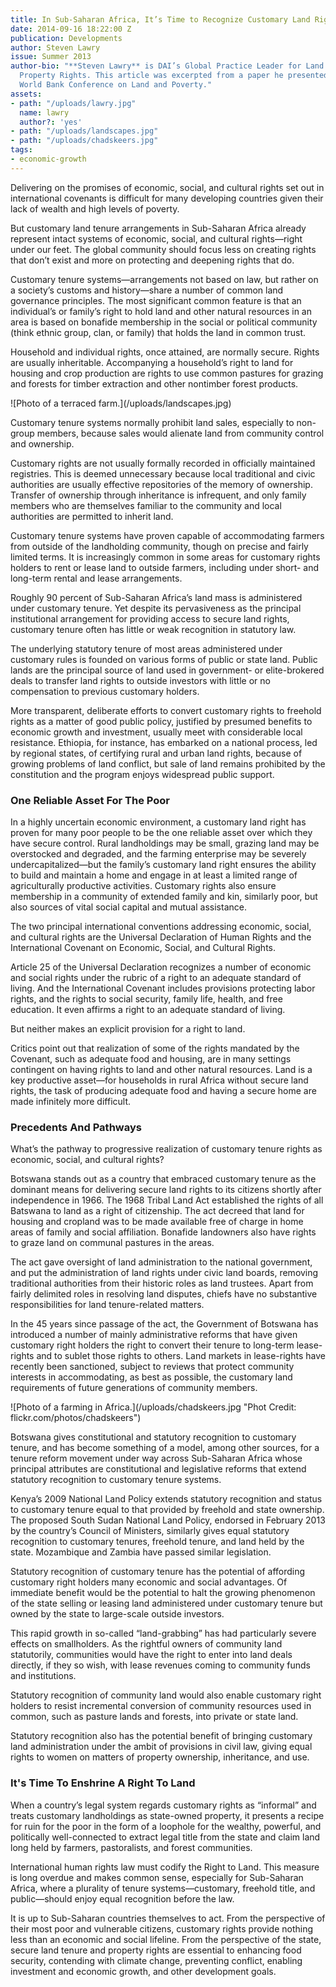 ```yaml
---
title: In Sub-Saharan Africa, It’s Time to Recognize Customary Land Rights
date: 2014-09-16 18:22:00 Z
publication: Developments
author: Steven Lawry
issue: Summer 2013
author-bio: "**Steven Lawry** is DAI’s Global Practice Leader for Land Tenure and
  Property Rights. This article was excerpted from a paper he presented at the 2013
  World Bank Conference on Land and Poverty."
assets:
- path: "/uploads/lawry.jpg"
  name: lawry
  author?: 'yes'
- path: "/uploads/landscapes.jpg"
- path: "/uploads/chadskeers.jpg"
tags:
- economic-growth
---
```


<p>Delivering on the promises of economic, social, and cultural rights set out in international covenants is difficult for many developing countries given their lack of wealth and high levels of poverty.</p>



<p>But customary land tenure arrangements in Sub-Saharan Africa already represent intact systems of economic, social, and cultural rights—right under our feet. The global community should focus less on creating rights that don’t exist and more on protecting and deepening rights that do.</p>
<p>Customary tenure systems—arrangements not based on law, but rather on a society’s customs and history—share a number of common land governance principles. The most significant common feature is that an individual’s or family’s right to hold land and other natural resources in an area is based on bonafide membership in the social or political community (think ethnic group, clan, or family) that holds the land in common trust.  </p>
<p>Household and individual rights, once attained, are normally secure.  Rights are usually inheritable. Accompanying a household’s right to land for housing and crop production are rights to use common pastures for grazing and forests for timber extraction and other nontimber forest products. </p>
![Photo of a terraced farm.](/uploads/landscapes.jpg) 
<p>Customary tenure systems normally prohibit land sales, especially to non-group members, because sales would alienate land from community control and ownership. </p>
<p>Customary rights are not usually formally recorded in officially maintained registries. This is deemed unnecessary because local traditional and civic authorities are usually effective repositories of the memory of ownership. Transfer of ownership through inheritance is infrequent, and only family members who are themselves familiar to the community and local authorities are permitted to inherit land.  </p>
<p>Customary tenure systems have proven capable of accommodating farmers from outside of the landholding community, though on precise and fairly limited terms. It is increasingly common in some areas for customary rights holders to rent or lease land to outside farmers, including under short- and long-term rental and lease arrangements. </p>
<p>Roughly 90 percent of Sub-Saharan Africa’s land mass is administered under customary tenure. Yet despite its pervasiveness as the principal institutional arrangement for providing access to secure land rights, customary tenure often has little or weak recognition in statutory law. </p>
<p>The underlying statutory tenure of most areas administered under customary rules is founded on various forms of public or state land.  Public lands are the principal source of land used in government- or elite-brokered deals to transfer land rights to outside investors with little or no compensation to previous customary holders.</p>
<p>More transparent, deliberate efforts to convert customary rights to freehold rights as a matter of good public policy, justified by presumed benefits to economic growth and investment, usually meet with considerable local resistance. Ethiopia, for instance, has embarked on a national process, led by regional states, of certifying rural and urban land rights, because of growing problems of land conflict, but sale of land remains prohibited by the constitution and the program enjoys widespread public support.</p>
<h3>One Reliable Asset For The Poor</h3>
<p>In a highly uncertain economic environment, a customary land right has proven for many poor people to be the one reliable asset over which they have secure control. Rural landholdings may be small, grazing land may be overstocked and degraded, and the farming enterprise may be severely undercapitalized—but the family’s customary land right ensures the ability to build and maintain a home and engage in at least a limited range of agriculturally productive activities. Customary rights also ensure membership in a community of extended family and kin, similarly poor, but also sources of vital social capital and mutual assistance.</p>
<p>The two principal international conventions addressing economic, social, and cultural rights are the Universal Declaration of Human Rights and the International Covenant on Economic, Social, and Cultural Rights.</p>
<p>Article 25 of the Universal Declaration recognizes a number of economic and social rights under the rubric of a right to an adequate standard of living. And the International Covenant includes provisions protecting labor rights, and the rights to social security, family life, health, and free education. It even affirms a right to an adequate standard of living.  </p>
<p>But neither makes an explicit provision for a right to land.  </p>
<p>Critics point out that realization of some of the rights mandated by the Covenant, such as adequate food and housing, are in many settings contingent on having rights to land and other natural resources. Land is a key productive asset—for households in rural Africa without secure land rights, the task of producing adequate food and having a secure home are made infinitely more difficult.</p>
<h3>Precedents And Pathways</h3>
<p>What’s the pathway to progressive realization of customary tenure rights as economic, social, and cultural rights?</p>
<p>Botswana stands out as a country that embraced customary tenure as the dominant means for delivering secure land rights to its citizens shortly after independence in 1966. The 1968 Tribal Land Act established the rights of all Batswana to land as a right of citizenship. The act decreed that land for housing and cropland was to be made available free of charge in home areas of family and social affiliation. Bonafide landowners also have rights to graze land on communal pastures in the areas.</p>
<p>The act gave oversight of land administration to the national government, and put the administration of land rights under civic land boards, removing traditional authorities from their historic roles as land trustees. Apart from fairly delimited roles in resolving land disputes, chiefs have no substantive responsibilities for land tenure-related matters.</p>
<p>In the 45 years since passage of the act, the Government of Botswana has introduced a number of mainly administrative reforms that have given customary right holders the right to convert their tenure to long-term lease-rights and to sublet those rights to others. Land markets in lease-rights have recently been sanctioned, subject to reviews that protect community interests in accommodating, as best as possible, the customary land requirements of future generations of community members.</p>
![Photo of a farming in Africa.](/uploads/chadskeers.jpg "Phot Credit: flickr.com/photos/chadskeers") 
<p>Botswana gives constitutional and statutory recognition to customary tenure, and has become something of a model, among other sources, for a tenure reform movement under way across Sub-Saharan Africa whose principal attributes are constitutional and legislative reforms that extend statutory recognition to customary tenure systems.</p>
<p>Kenya’s 2009 National Land Policy extends statutory recognition and status to customary tenure equal to that provided by freehold and state ownership. The proposed South Sudan National Land Policy, endorsed in February 2013 by the country’s Council of Ministers, similarly gives equal statutory recognition to customary tenures, freehold tenure, and land held by the state. Mozambique and Zambia have passed similar legislation.  </p>
<p>Statutory recognition of customary tenure has the potential of affording customary right holders many economic and social advantages. Of immediate benefit would be the potential to halt the growing phenomenon of the state selling or leasing land administered under customary tenure but owned by the state to large-scale outside investors.  </p>
<p>This rapid growth in so-called “land-grabbing” has had particularly severe effects on smallholders. As the rightful owners of community land statutorily, communities would have the right to enter into land deals directly, if they so wish, with lease revenues coming to community funds and institutions.  </p>
<p>Statutory recognition of community land would also enable customary right holders to resist incremental conversion of community resources used in common, such as pasture lands and forests, into private or state land. </p>
<p>Statutory recognition also has the potential benefit of bringing customary land administration under the ambit of provisions in civil law, giving equal rights to women on matters of property ownership, inheritance, and use.</p>
<h3>It's Time To Enshrine A Right To Land</h3>
<p>When a country’s legal system regards customary rights as “informal” and treats customary landholdings as state-owned property, it presents a recipe for ruin for the poor in the form of a loophole for the wealthy, powerful, and politically well-connected to extract legal title from the state and claim land long held by farmers, pastoralists, and forest communities.</p>
<p>International human rights law must codify the Right to Land. This measure is long overdue and makes common sense, especially for Sub-Saharan Africa, where a plurality of tenure systems—customary, freehold title, and public—should enjoy equal recognition before the law.</p>
<p>It is up to Sub-Saharan countries themselves to act. From the perspective of their most poor and vulnerable citizens, customary rights provide nothing less than an economic and social lifeline. From the perspective of the state, secure land tenure and property rights are essential to enhancing food security, contending with climate change, preventing conflict, enabling investment and economic growth, and other development goals.</p>
